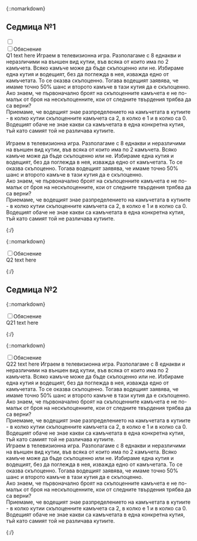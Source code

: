 
<link rel="stylesheet" href="../techno.css?">

<script>
	function toggleWeek(weekID) {
		var checkBoxObj = document.getElementById(weekID);
		checkBoxObj.checked = !checkBoxObj.checked;
	        alert(checkBoxObj.checked);
	}
</script>

{::nomarkdown}

<h2 toggleWeek('week1')>Седмица №1</h2>


<div class="week">
<input type="checkbox" id=week1>
<div>
	<input type="checkbox" id=solution11><label for=solution11 class=explanationbutton><span>Обяснение</span></label>
	<div class="explanation">
             Q1 text here
		Играем в телевизионна игра. Разполагаме с 8 еднакви и неразличими на външен вид кутии, във всяка от които има по 2 камъчета. Всяко камъче може да бъде скъпоценно или не. Избираме една кутия и водещият, без да поглежда в нея, изважда едно от камъчетата. То се оказва скъпоценно. Тогава водещият заявява, че имаме точно 50% шанс и второто камъче в тази кутия да е скъпоценно.<br>
Ако знаем, че първоначално броят на скъпоценните камъчета е не по-малък от броя на нескъпоценните, кои от следните твърдения трябва да са верни?<br>
Приемаме, че водещият знае разпределението на камъчетата в кутиите - в колко кутии скъпоценните камъчета са 2, в колко е 1 и в колко са 0. Водещият обаче не знае какви са камъчетата в една конкретна кутия, тъй като самият той не различава кутиите. 
	<br><br>	
		Играем в телевизионна игра. Разполагаме с 8 еднакви и неразличими на външен вид кутии, във всяка от които има по 2 камъчета. Всяко камъче може да бъде скъпоценно или не. Избираме една кутия и водещият, без да поглежда в нея, изважда едно от камъчетата. То се оказва скъпоценно. Тогава водещият заявява, че имаме точно 50% шанс и второто камъче в тази кутия да е скъпоценно.<br>
Ако знаем, че първоначално броят на скъпоценните камъчета е не по-малък от броя на нескъпоценните, кои от следните твърдения трябва да са верни?<br>
Приемаме, че водещият знае разпределението на камъчетата в кутиите - в колко кутии скъпоценните камъчета са 2, в колко е 1 и в колко са 0. Водещият обаче не знае какви са камъчетата в една конкретна кутия, тъй като самият той не различава кутиите. 
	</div> 
</div>
	
{:/}

{::nomarkdown}

<div>
	<input type="checkbox" id=solution12><label for=solution12 class=explanationbutton><span>Обяснение</span></label>
	<div class="explanation">
             Q2 text here
	</div> 
</div>
</div>

{:/}

## Седмица №2

{::nomarkdown}

<div class="week">
<div>
	<input type="checkbox" id=solution21><label for=solution21 class=explanationbutton><span>Обяснение</span></label>
	<div class="explanation">
             Q21 text here
	</div> 
</div>
	
{:/}

{::nomarkdown}

<div>
	<input type="checkbox" id=solution22><label for=solution22 class=explanationbutton><span>Обяснение</span></label>
	<div class="explanation">
             Q22 text here
		Играем в телевизионна игра. Разполагаме с 8 еднакви и неразличими на външен вид кутии, във всяка от които има по 2 камъчета. Всяко камъче може да бъде скъпоценно или не. Избираме една кутия и водещият, без да поглежда в нея, изважда едно от камъчетата. То се оказва скъпоценно. Тогава водещият заявява, че имаме точно 50% шанс и второто камъче в тази кутия да е скъпоценно.<br>
Ако знаем, че първоначално броят на скъпоценните камъчета е не по-малък от броя на нескъпоценните, кои от следните твърдения трябва да са верни?<br>
Приемаме, че водещият знае разпределението на камъчетата в кутиите - в колко кутии скъпоценните камъчета са 2, в колко е 1 и в колко са 0. Водещият обаче не знае какви са камъчетата в една конкретна кутия, тъй като самият той не различава кутиите. 
		<br>
		Играем в телевизионна игра. Разполагаме с 8 еднакви и неразличими на външен вид кутии, във всяка от които има по 2 камъчета. Всяко камъче може да бъде скъпоценно или не. Избираме една кутия и водещият, без да поглежда в нея, изважда едно от камъчетата. То се оказва скъпоценно. Тогава водещият заявява, че имаме точно 50% шанс и второто камъче в тази кутия да е скъпоценно.<br>
Ако знаем, че първоначално броят на скъпоценните камъчета е не по-малък от броя на нескъпоценните, кои от следните твърдения трябва да са верни?<br>
Приемаме, че водещият знае разпределението на камъчетата в кутиите - в колко кутии скъпоценните камъчета са 2, в колко е 1 и в колко са 0. Водещият обаче не знае какви са камъчетата в една конкретна кутия, тъй като самият той не различава кутиите. 
	</div> 
</div>
</div>

{:/}

